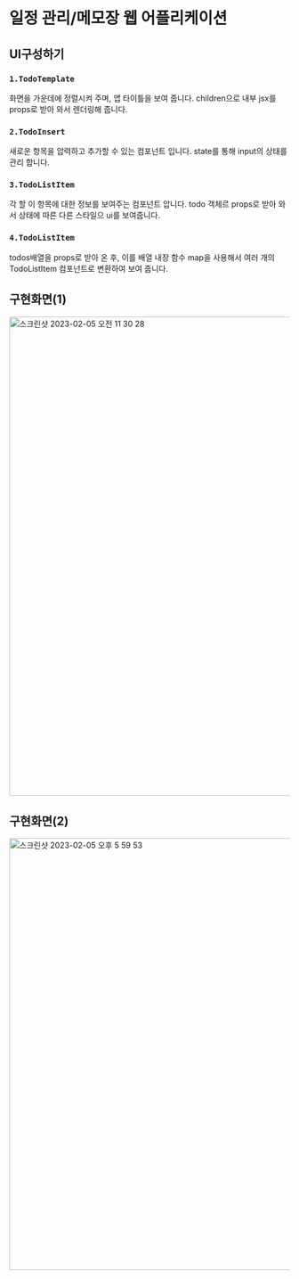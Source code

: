 # 일정 관리/메모장 웹 어플리케이션

## UI구성하기



### `1.TodoTemplate`

화면을 가운데에 정렬시켜 주며, 앱 타이틀을 보여 줍니다. children으로 내부 jsx를 props로 받아 와서 렌더링해 줍니다.

### `2.TodoInsert`

새로운 항목을 압력하고 추가할 수 있는 컴포넌트 입니다. state를 통해 input의 상태를 관리 합니다.

### `3.TodoListItem`

각 할 이 항목에 대한 정보를 보여주는 컴포넌트 압니다. todo 객체르 props로 받아 와서 상태에 따른 다른 스타일으 ui를 보여줍니다. 

### `4.TodoListItem`

todos배열을 props로 받아 온 후, 이를 배열 내장 함수 map을 사용해서 여러 개의 TodoListItem 컴포넌트로 변환하여 보여 줍니다.


## 구현화면(1)
<img width="860" alt="스크린샷 2023-02-05 오전 11 30 28" src="https://user-images.githubusercontent.com/98483125/216798452-9c8dd848-1af4-48e8-a824-99e5c80f5b30.png">

## 구현화면(2)
<img width="775" alt="스크린샷 2023-02-05 오후 5 59 53" src="https://user-images.githubusercontent.com/98483125/216810346-e1df0c94-eaf9-421b-8d72-33f8ba9d8e24.png">
